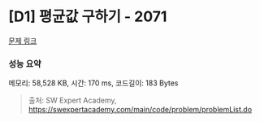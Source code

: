 # [D1] 평균값 구하기 - 2071 

[문제 링크](https://swexpertacademy.com/main/code/problem/problemDetail.do?contestProbId=AV5QRnJqA5cDFAUq) 

### 성능 요약

메모리: 58,528 KB, 시간: 170 ms, 코드길이: 183 Bytes



> 출처: SW Expert Academy, https://swexpertacademy.com/main/code/problem/problemList.do